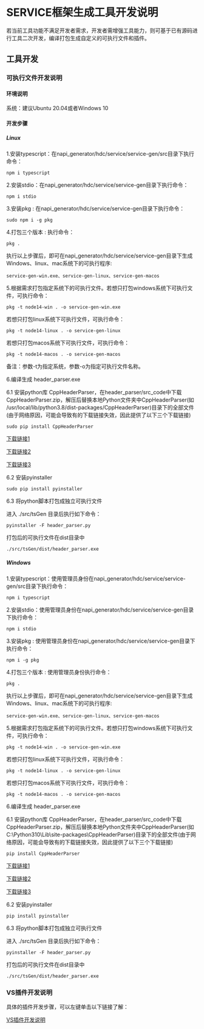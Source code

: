 # SERVICE框架生成工具开发说明

若当前工具功能不满足开发者需求，开发者需增强工具能力，则可基于已有源码进行工具二次开发，编译打包生成自定义的可执行文件和插件。

## 工具开发

### 可执行文件开发说明

#### 环境说明

系统：建议Ubuntu 20.04或者Windows 10

#### 开发步骤

##### Linux

1.安装typescript：在napi_generator/hdc/service/service-gen/src目录下执行命令：

	npm i typescript

2.安装stdio：在napi_generator/hdc/service/service-gen目录下执行命令：

	npm i stdio

3.安装pkg : 在napi_generator/hdc/service/service-gen目录下执行命令：

	sudo npm i -g pkg

4.打包三个版本 : 执行命令：

	pkg .

执行以上步骤后，即可在napi_generator/hdc/service/service-gen目录下生成Windows、linux、mac系统下的可执行程序:

	service-gen-win.exe、service-gen-linux、service-gen-macos

5.根据需求打包指定系统下的可执行文件。若想只打包windows系统下可执行文件，可执行命令：

	pkg -t node14-win . -o service-gen-win.exe

若想只打包linux系统下可执行文件，可执行命令：

	pkg -t node14-linux . -o service-gen-linux

若想只打包macos系统下可执行文件，可执行命令：

	pkg -t node14-macos . -o service-gen-macos

备注：参数-t为指定系统，参数-o为指定可执行文件名称。

6.编译生成 header_parser.exe

6.1 安装python库 CppHeaderParser，在header_parser/src_code中下载CppHeaderParser.zip，解压后替换本地Python文件夹中CppHeaderParser(如 /usr/local/lib/python3.8/dist-packages/CppHeaderParser)目录下的全部文件(由于网络原因，可能会导致有的下载链接失效，因此提供了以下三个下载链接)

```
sudo pip install CppHeaderParser
```

[下载链接1](http://ftpkaihongdigi.i234.me:5000/sharing/kBG1c7CvT)

[下载链接2](http://ftp.kaihong.com:5000/sharing/kBG1c7CvT)

[下载链接3](http://ftp.kaihongdigi.com:5000/sharing/kBG1c7CvT)

6.2 安装pyinstaller

```
sudo pip install pyinstaller
```

6.3 将python脚本打包成独立可执行文件

进入 ./src/tsGen 目录后执行如下命令：

```
pyinstaller -F header_parser.py
```

打包后的可执行文件在dist目录中

```
./src/tsGen/dist/header_parser.exe
```


##### Windows

1.安装typescript：使用管理员身份在napi_generator/hdc/service/service-gen/src目录下执行命令：

	npm i typescript

2.安装stdio：使用管理员身份在napi_generator/hdc/service/service-gen目录下执行命令：

	npm i stdio

3.安装pkg : 使用管理员身份在napi_generator/hdc/service/service-gen目录下执行命令：

	npm i -g pkg

4.打包三个版本 : 使用管理员身份执行命令：

	pkg .

执行以上步骤后，即可在napi_generator/hdc/service/service-gen目录下生成Windows、linux、mac系统下的可执行程序:

	service-gen-win.exe、service-gen-linux、service-gen-macos

5.根据需求打包指定系统下的可执行文件。若想只打包windows系统下可执行文件，可执行命令：

	pkg -t node14-win . -o service-gen-win.exe

若想只打包linux系统下可执行文件，可执行命令：

	pkg -t node14-linux . -o service-gen-linux

若想只打包macos系统下可执行文件，可执行命令：

	pkg -t node14-macos . -o service-gen-macos

6.编译生成 header_parser.exe

6.1 安装python库 CppHeaderParser，在header_parser/src_code中下载CppHeaderParser.zip，解压后替换本地Python文件夹中CppHeaderParser(如 C:\Python310\Lib\site-packages\CppHeaderParser)目录下的全部文件(由于网络原因，可能会导致有的下载链接失效，因此提供了以下三个下载链接)

```
pip install CppHeaderParser
```

[下载链接1](http://ftpkaihongdigi.i234.me:5000/sharing/kBG1c7CvT)

[下载链接2](http://ftp.kaihong.com:5000/sharing/kBG1c7CvT)

[下载链接3](http://ftp.kaihongdigi.com:5000/sharing/kBG1c7CvT)

6.2 安装pyinstaller

```
pip install pyinstaller
```

6.3 将python脚本打包成独立可执行文件

进入 ./src/tsGen 目录后执行如下命令：

```
pyinstaller -F header_parser.py
```

打包后的可执行文件在dist目录中

```
./src/tsGen/dist/header_parser.exe
```

### VS插件开发说明

具体的插件开发步骤，可以左键单击以下链接了解：

[VS插件开发说明](https://gitee.com/openharmony/napi_generator/blob/master/hdc/service/service_vs_plugin/docs/DEVELOP_ZH.md)
